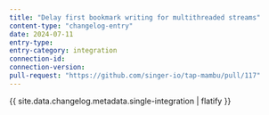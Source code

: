 ```yaml
---
title: "Delay first bookmark writing for multithreaded streams"
content-type: "changelog-entry"
date: 2024-07-11
entry-type: 
entry-category: integration
connection-id: 
connection-version: 
pull-request: "https://github.com/singer-io/tap-mambu/pull/117"
---
```

{{ site.data.changelog.metadata.single-integration | flatify }}